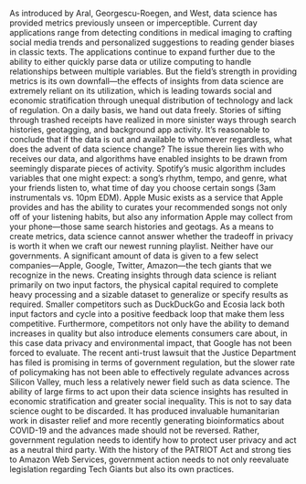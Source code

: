 As introduced by Aral, Georgescu-Roegen, and West, data science has provided metrics previously unseen or imperceptible. Current day applications range from detecting conditions in medical imaging to crafting social media trends and personalized suggestions to reading gender biases in classic texts. The applications continue to expand further due to the ability to either quickly parse data or utilize computing to handle relationships between multiple variables. But the field’s strength in providing metrics is its own downfall—the effects of insights from data science are extremely reliant on its utilization, which is leading towards social and economic stratification through unequal distribution of technology and lack of regulation.
On a daily basis, we hand out data freely. Stories of sifting through trashed receipts have realized in more sinister ways through search histories, geotagging, and background app activity. It’s reasonable to conclude that if the data is out and available to whomever regardless, what does the advent of data science change? The issue therein lies with who receives our data, and algorithms have enabled insights to be drawn from seemingly disparate pieces of activity. Spotify’s music algorithm includes variables that one might expect: a song’s rhythm, tempo, and genre, what your friends listen to, what time of day you choose certain songs (3am instrumentals vs. 10pm EDM). Apple Music exists as a service that Apple provides and has the ability to curates your recommended songs not only off of your listening habits, but also any information Apple may collect from your phone—those same search histories and geotags. As a means to create metrics, data science cannot answer whether the tradeoff in privacy is worth it when we craft our newest running playlist. Neither have our governments. 
A significant amount of data is given to a few select companies—Apple, Google, Twitter, Amazon—the tech giants that we recognize in the news. Creating insights through data science is reliant primarily on two input factors, the physical capital required to complete heavy processing and a sizable dataset to generalize or specify results as required. Smaller competitors such as DuckDuckGo and Ecosia lack both input factors and cycle into a positive feedback loop that make them less competitive. Furthermore, competitors not only have the ability to demand increases in quality but also introduce elements consumers care about, in this case data privacy and environmental impact, that Google has not been forced to evaluate. The recent anti-trust lawsuit that the Justice Department has filed is promising in terms of government regulation, but the slower rate of policymaking has not been able to effectively regulate advances across Silicon Valley, much less a relatively newer field such as data science. The ability of large firms to act upon their data science insights has resulted in economic stratification and greater social inequality.
This is not to say data science ought to be discarded. It has produced invaluable humanitarian work in disaster relief and more recently generating bioinformatics about COVID-19 and the advances made should not be reversed. Rather, government regulation needs to identify how to protect user privacy and act as a neutral third party. With the history of the PATRIOT Act and strong ties to Amazon Web Services, government action needs to not only reevaluate legislation regarding Tech Giants but also its own practices.
